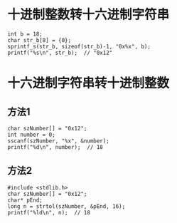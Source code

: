# 十进制整数转十六进制字符串

```
int b = 18;
char str_b[8] = {0};
sprintf_s(str_b, sizeof(str_b)-1, "0x%x", b);
printf("%s\n", str_b);  // "0x12"
```

# 十六进制字符串转十进制整数

## 方法1

```
char szNumber[] = "0x12";
int number = 0;
sscanf(szNumber, "%x", &number);
printf("%d\n", number);  // 18
```

## 方法2

```
#include <stdlib.h>
char szNumber[] = "0x12";
char* pEnd;
long n = strtol(szNumber, &pEnd, 16);
printf("%ld\n", n);  // 18
```
